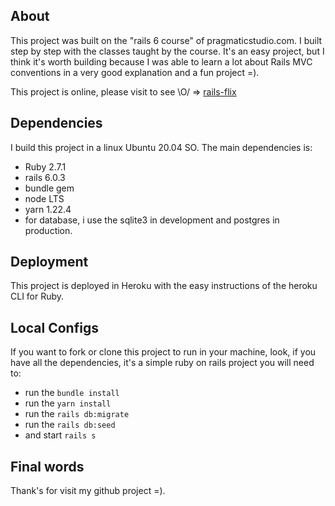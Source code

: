 ## About

This project was built on the "rails 6 course" of pragmaticstudio.com. I built step by step with the classes taught by the course. It's an easy project, but I think it's worth building because I was able to learn a lot about Rails MVC conventions in a very good explanation and a fun project =).

This project is online, please visit to see \O/ => [rails-flix](https://rails-flix.herokuapp.com/)

## Dependencies

I build this project in a linux Ubuntu 20.04 SO. The main dependencies is:

- Ruby 2.7.1
- rails 6.0.3
- bundle gem
- node LTS
- yarn 1.22.4
- for database, i use the sqlite3 in development and postgres in production.

## Deployment

This project is deployed in Heroku with the easy instructions of the heroku CLI for Ruby.

## Local Configs

If you want to fork or clone this project to run in your machine, look, if you have all the dependencies, it's a simple ruby on rails project you will need to:

- run the `bundle install`
- run the `yarn install`
- run the `rails db:migrate`
- run the `rails db:seed`
- and start `rails s`

## Final words

Thank's for visit my github project =).
